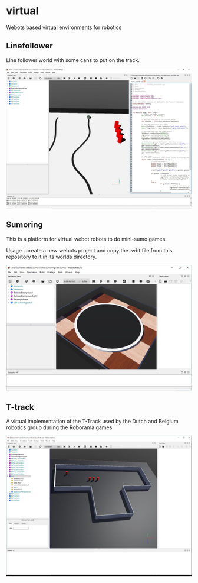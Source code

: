 # virtual
Webots based virtual environments for robotics

## Linefollower
Line follower world with some cans to put on the track.

![Line_Follower](/linefollower.jpg "linefollower in webots")

## Sumoring
This is a platform for virtual webot robots to do mini-sumo games. 

Usage : create a new webots project and copy the .wbt file from this repository to it in its worlds directory.

![Sumo ring](/sumoring.jpg "sumoring in webots")

## T-track
A virtual implementation of the T-Track used by the Dutch and Belgium robotics group during the Roborama games.

![T-track](/ttrack.jpg "Roborama t-track in webots")

